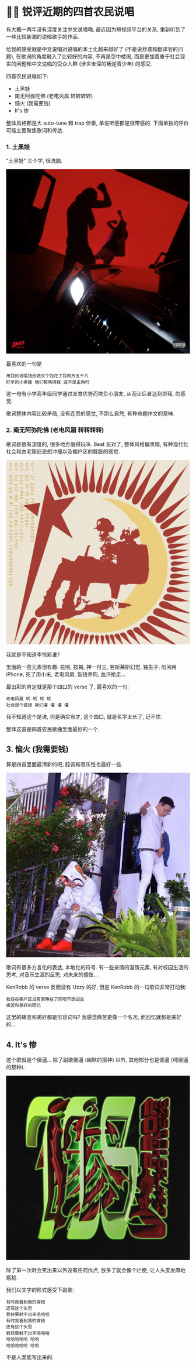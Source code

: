 # 👨‍🌾 锐评近期的四首农民说唱

有大概一两年没有深度关注中文说唱嘞, 最近因为短视频平台的关系, 重新听到了一些比较新潮的说唱歌手的作品.

给我的感受就是中文说唱对说唱的本土化越来越好了 (不是说抄袭和翻译官的问题), 在歌词的角度融入了比较好的内容, 不再是空中楼阁, 而是更加着重于社会现实的问题和中文说唱的受众人群 (涉世未深的叛逆青少年) 的感受.

四首农民说唱如下:
- 土黑娃
- 南无阿弥陀佛 (老电风扇 转转转转)
- 恼火 (我需要钱)
- It's 惨

整体风格都是大 auto-tune 和 trap 伴奏, 单说听感都是很带感的. 下面单独的评价可能主要聚焦歌词和传达.

### 1. 土黑娃

“土黑娃” 三个字, 很洗脑.

![](/img/agriculture/wa.JPG)

最喜欢的一句是

```
用我的说唱钱给她买个包花了我两万五千八
好多的小弟娃 他们都晓得我 这不是主角吗
```

这一句有小学高年级同学通过发育优势而欺负小朋友, 从而让后者达到崇拜, 的感觉.

歌词整体内容比较矛盾, 没有连贯的感觉, 不那么自然, 有种命题作文的意味.

### 2. 南无阿弥陀佛 (老电风扇 转转转转)

歌词是很有深度的, 很多地方值得玩味. Beat 买对了, 整体风格偏黑暗, 有种现代化社会和古老陈旧思想冲撞以及棚户区的脏脏的感觉.

![](/img/agriculture/fan.JPG)

我就是不知道李怜彩谁?

里面的一些元素很有趣: 花呗, 按揭, 押一付三, 劳斯莱斯幻觉, 独生子, 阳间用 iPhone, 死了用小米, 老电风扇, 饭钱养狗, 血汗抢走...

最出彩的肯定就是那个四口的 verse 了, 最喜欢的一句:

```
老电风扇 转 转 转 转
社会是个婆娘 我们灌 灌 灌 灌
```

我不知道这个是谁, 但是确实有才, 这个四口, 就是名字太长了, 记不住.

整体这首是四首农民歌曲里面最好的一个.

## 3. 恼火 (我需要钱)

算是四首里面最清新的吧, 腔调和音乐性也最好一些.

![](/img/agriculture/qian.JPG)

歌词有很多方言化的表达, 本地化的符号. 有一些亲情的温情元素, 有对校园生活的思考, 对音乐生涯的反思, 对未来的惆怅...

KenRobb 的 verse 反而没有 Uzzy 的好, 但是 KenRobb 的一句歌词非常打动我:

```
我住在棚户区没有家睡在了网吧不想回去
痛苦和美好的回忆
```

这里的痛苦和美好都是形容词吗? 我感觉痛苦更像一个名次, 而回忆就都是美好的...

## 4. It's 惨

这个歌就是个傻逼... 除了副歌傻逼 (幽默的那种) 以外, 其他部分也是傻逼 (纯傻逼的那种).

![](/img/agriculture/can.JPG)

除了第一次听会笑出来以外没有任何优点, 放多了就会像个烂梗, 让人头皮发麻地尴尬.

我们以文字的形式感受下副歌:

```
有时我看到我的穿搭
还有这个头型
我快要射不出来哈哈哈
有时我看到我的穿搭
还有这个头型
我快要射不出来哈哈哈
哈哈哈哈哈 哈哈
哈哈哈哈哈 哈哈
```

不是人类能写出来的.
